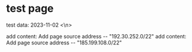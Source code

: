 # test page
test data: 2023-11-02 <\n>

add content: Add page source address -- "192.30.252.0/22"
add content: Add page source address -- "185.199.108.0/22"
